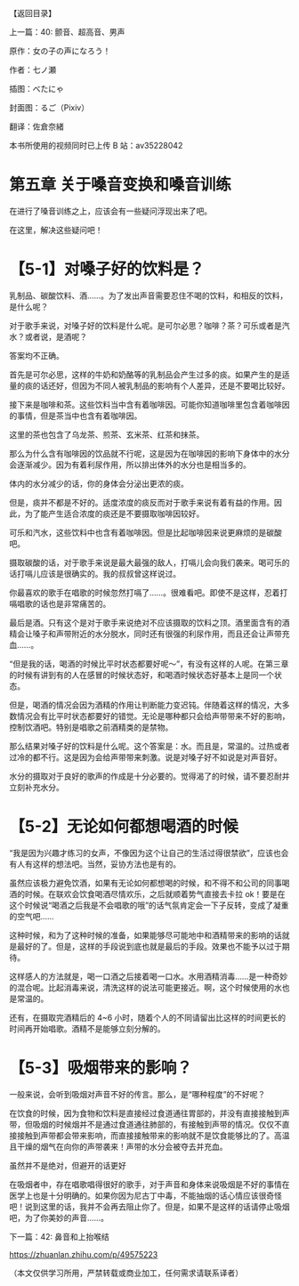 【返回目录】

上一篇：40: 颤音、超高音、男声

原作：女の子の声になろう！

作者：七ノ瀬

插图：べたにゃ

封面图：るご（Pixiv）

翻译：佐倉奈緒

本书所使用的视频同时已上传 B 站：av35228042

# 第五章 关于嗓音变换和嗓音训练

在进行了嗓音训练之上，应该会有一些疑问浮现出来了吧。

在这里，解决这些疑问吧！

# 【5-1】对嗓子好的饮料是？

乳制品、碳酸饮料、酒……。为了发出声音需要忍住不喝的饮料，和相反的饮料，是什么呢？

对于歌手来说，对嗓子好的饮料是什么呢。是可尔必思？咖啡？茶？可乐或者是汽水？或者说，是酒呢？

答案均不正确。

首先是可尔必思，这样的牛奶和奶酪等的乳制品会产生过多的痰。如果产生的是适量的痰的话还好，但因为不同人被乳制品的影响有个人差异，还是不要喝比较好。

接下来是咖啡和茶。这些饮料当中含有着咖啡因。可能你知道咖啡里包含着咖啡因的事情，但是茶当中也含有着咖啡因。

这里的茶也包含了乌龙茶、煎茶、玄米茶、红茶和抹茶。

那么为什么含有咖啡因的饮品就不行呢，这是因为在咖啡因的影响下身体中的水分会逐渐减少。因为有着利尿作用，所以排出体外的水分也是相当多的。

体内的水分减少的话，你的身体会分泌出更浓的痰。

但是，痰并不都是不好的。适度浓度的痰反而对于歌手来说有着有益的作用。因此，为了能产生适合浓度的痰还是不要摄取咖啡因较好。

可乐和汽水，这些饮料中也含有着咖啡因。但是比起咖啡因来说更麻烦的是碳酸吧。

摄取碳酸的话，对于歌手来说是最大最强的敌人，打嗝儿会向我们袭来。喝可乐的话打嗝儿应该是很确实的。我的叔叔曾这样说过。

你最喜欢的歌手在唱歌的时候忽然打嗝了……。很难看吧。即使不是这样，忍着打嗝唱歌的话也是非常痛苦的。

最后是酒。只有这个是对于歌手来说绝对不应该摄取的饮料之顶。酒里面含有的酒精会让嗓子和声带附近的水分脱水，同时还有很强的利尿作用，而且还会让声带充血……。

“但是我的话，喝酒的时候比平时状态都要好呢～”，有没有这样的人呢。在第三章的时候有讲到有的人在感冒的时候状态好，和喝酒时候状态好基本上是同一个状态。

但是，喝酒的情况会因为酒精的作用让判断能力变迟钝。伴随着这样的情况，大多数情况会有比平时状态都要好的错觉。无论是哪种都只会给声带带来不好的影响，控制饮酒吧。特别是唱歌之前酒精类的是禁物。

那么结果对嗓子好的饮料是什么呢。这个答案是：水。而且是，常温的。过热或者过冷的都不行。这是因为会给声带带来刺激。说是对嗓子好不如说是对声音好。

水分的摄取对于良好的歌声的作成是十分必要的。觉得渴了的时候，请不要忍耐并立刻补充水分。

# 【5-2】无论如何都想喝酒的时候

“我是因为兴趣才练习的女声，不像因为这个让自己的生活过得很禁欲”，应该也会有人有这样的想法吧。当然，妥协方法也是有的。

虽然应该极力避免饮酒，如果有无论如何都想喝的时候，和不得不和公司的同事喝酒的时候。在联欢会饮食喝酒尽情欢乐，之后就顺着势气直接去卡拉 ok！要是在这个时候说“喝酒之后我是不会唱歌的哦”的话气氛肯定会一下子反转，变成了凝重的空气吧……

这种时候，和为了这种时候的准备，如果能够尽可能地中和酒精带来的影响的话就是最好的了。但是，这样的手段说到底也就是最后的手段。效果也不能予以过于期待。

这样感人的方法就是，喝一口酒之后接着喝一口水。水用酒精消毒……是一种奇妙的混合呢。比起消毒来说，清洗这样的说法可能更接近。啊，这个时候使用的水也是常温的。

还有，在摄取完酒精后的 4~6 小时，随着个人的不同请留出比这样的时间更长的时间再开始唱歌。酒精不是能够立刻分解的。

# 【5-3】吸烟带来的影响？

一般来说，会听到吸烟对声音不好的传言。那么，是“哪种程度”的不好呢？

在饮食的时候，因为食物和饮料是直接经过食道通往胃部的，并没有直接接触到声带，但吸烟的时候烟并不是通过食道通往肺部的，有接触到声带的情况。仅仅不直接接触到声带都会带来影响，而直接接触带来的影响就不是饮食能够比的了。高温且干燥的烟气在向你的声带袭来！声带的水分会被夺去并充血。

虽然并不是绝对，但避开的话更好

在吸烟者中，存在唱歌唱得很好的歌手，对于声音和身体来说吸烟是不好的事情在医学上也是十分明确的。如果你因为尼古丁中毒，不能抽烟的话心情应该很奇怪吧！说到这里的话，我并不会再去阻止你了。但是，如果不是这样的话请停止吸烟吧，为了你美妙的声音……。

下一篇：42: 鼻音和上抬喉结

<https://zhuanlan.zhihu.com/p/49575223>

（本文仅供学习所用，严禁转载或商业加工，任何需求请联系译者）
